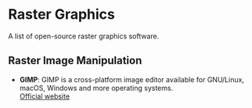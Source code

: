 # Raster Graphics

A list of open-source raster graphics software.

## Raster Image Manipulation

- **GIMP**: GIMP is a cross-platform image editor available for GNU/Linux, macOS, Windows and more operating systems.  
  [Official website](https://www.gimp.org/)
